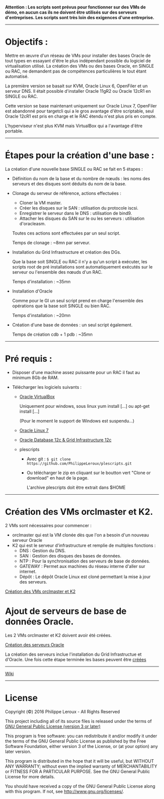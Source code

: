 **Attention : Les scripts sont prévus pour fonctionner sur des VMs de démo, en
aucun cas ils ne doivent être utilisés sur des serveurs d'entreprises. Les scripts
sont très loin des exigences d'une entreprise.**

--------------------------------------------------------------------------------

# Objectifs :

Mettre en œuvre d'un réseau de VMs pour installer des bases Oracle de tout types
en essayant d'être le plus indépendant possible du logiciel de virtualisation utilisé.
La création des VMs ou des bases Oracle, en SINGLE ou RAC, ne demandent pas de
compétences particulières le tout étant automatisé.

La première version se basait sur KVM, Oracle Linux 6, OpenFiler et un serveur DNS.
Il était possible d'installer Oracle 11gR2 ou Oracle 12cR1 en SINGLE ou RAC.

Cette version se base maintenant uniquement sur Oracle Linux 7, OpenFiler est
abandonné pour targetcli qui a le gros avantage d'être scriptable, seul Oracle 12cR1
est pris en charge et le RAC étendu n'est plus pris en compte.

L'hyperviseur n'est plus KVM mais VirtualBox qui a l'avantage d'être portable.

--------------------------------------------------------------------------------

# Étapes pour la création d'une base :

La création d'une nouvelle base SINGLE ou RAC se fait en 5 étapes :

* Définition du nom de la base et du nombre de nœuds : les noms des serveurs et
des disques sont déduits du nom de la base.

* Clonage du serveur de référence, actions effectuées :
	* Cloner la VM master.
	* Créer les disques sur le SAN : utilisation du protocole iscsi.
	* Enregistrer le serveur dans le DNS : utilisation de bind9.
	* Attacher les disques du SAN sur le ou les serveurs : utilisation d'oracleasm.

	Toutes ces actions sont effectuées par un seul script.

	Temps de clonage : ~8mn par serveur.

* Installation du Grid Infrastructure et création des DGs.

	Que la base soit SINGLE ou RAC il n'y a qu'un script à exécuter, les scripts
root de pré installations sont automatiquement exécutés sur le serveur ou l'ensemble
des nœuds d'un RAC.

	Temps d'installation : ~35mn

* Installation d'Oracle

	Comme pour le GI un seul script prend en charge l'ensemble des opérations que
la base soit SINGLE ou bien RAC.

	Temps d'installation : ~20mn

* Création d'une base de données : un seul script également.

	Temps de création cdb + 1 pdb : ~35mn

--------------------------------------------------------------------------------
# Pré requis :
* Disposer d'une machine assez puissante pour un RAC il faut au minimum 8Gb de RAM.

* Télécharger les logiciels suivants :

	* [Oracle VirtualBox](https://www.virtualbox.org/wiki/Downloads)

		Uniquement pour windows, sous linux yum install [...] ou apt-get install [...]
		
		(Pour le moment le support de Windows est suspendu...)

	* [Oracle Linux 7](https://edelivery.oracle.com/osdc/faces/SearchSoftware)

	* [Oracle Database 12c & Grid Infrastructure 12c](http://www.oracle.com/technetwork/database/enterprise-edition/downloads/database12c-linux-download-2240591.html)

	* plescripts
		* Avec git : `$ git clone https://github.com/PhilippeLeroux/plescripts.git`
		* Ou télécharger le zip en cliquant sur le boutton vert "Clone or download" en haut de la page.

		  L'archive plescripts doit être extrait dans $HOME

--------------------------------------------------------------------------------

# Création des VMs orclmaster et K2.
2 VMs sont nécessaires pour commencer :
 - orclmaster qui est la VM clonée dès que l'on a besoin d'un nouveau serveur Oracle
 - K2 qui est le serveur d'infrastructure et remplie de multiples fonctions :
   - DNS     : Gestion du DNS.
   - SAN     : Gestion des disques des bases de données.
   - NTP     : Pour la synchronisation des serveurs de base de données.
   - GATEWAY : Permet aux machines du réseau interne d'aller sur internet.
   - Dépôt   : Le dépôt Oracle Linux est cloné permettant la mise à jour des serveurs.

 [Création des VMs orclmaster et K2](https://github.com/PhilippeLeroux/plescripts/wiki/Cr%C3%A9ation-des-VMs-orclmaster-et-K2)

# Ajout de serveurs de base de données Oracle.
Les 2 VMs orclmaster et K2 doivent avoir été créées.

[Création des serveurs Oracle](https://github.com/PhilippeLeroux/plescripts/blob/master/database_servers/README.md)

La création des serveurs inclue l'installation du Grid Infrastructue et d'Oracle.
Une fois cette étape terminée les bases peuvent être [créées](https://github.com/PhilippeLeroux/plescripts/tree/master/db/README.md)

--------------------------------------------------------------------------------
[Wiki](https://github.com/PhilippeLeroux/plescripts/wiki)

--------------------------------------------------------------------------------

# License

Copyright (©) 2016 Philippe Leroux - All Rights Reserved

This project including all of its source files is released under the terms of [GNU General Public License (version 3 or later)](http://www.gnu.org/licenses/gpl.txt)

This program is free software: you can redistribute it and/or modify
it under the terms of the GNU General Public License as published by
the Free Software Foundation, either version 3 of the License, or
(at your option) any later version.

This program is distributed in the hope that it will be useful,
but WITHOUT ANY WARRANTY; without even the implied warranty of
MERCHANTABILITY or FITNESS FOR A PARTICULAR PURPOSE.  See the
GNU General Public License for more details.

You should have received a copy of the GNU General Public License
along with this program.  If not, see <http://www.gnu.org/licenses/>.
